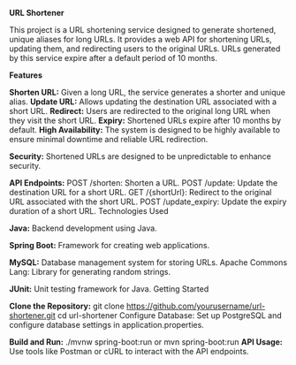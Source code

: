 **URL Shortener**

This project is a URL shortening service designed to generate shortened, unique aliases for long URLs. It provides a web API for shortening URLs, updating them, and redirecting users to the original URLs. URLs generated by this service expire after a default period of 10 months.

**Features**

**Shorten URL:** Given a long URL, the service generates a shorter and unique alias.
**Update URL:** Allows updating the destination URL associated with a short URL.
**Redirect:** Users are redirected to the original long URL when they visit the short URL.
**Expiry:** Shortened URLs expire after 10 months by default.
**High Availability:** The system is designed to be highly available to ensure minimal downtime and reliable URL redirection.

**Security:** Shortened URLs are designed to be unpredictable to enhance security.

**API Endpoints:**
POST /shorten: Shorten a URL.
POST /update: Update the destination URL for a short URL.
GET /{shortUrl}: Redirect to the original URL associated with the short URL.
POST /update_expiry: Update the expiry duration of a short URL.
Technologies Used

**Java:** Backend development using Java.

**Spring Boot:** Framework for creating web applications.

**MySQL:** Database management system for storing URLs.
Apache Commons Lang: Library for generating random strings.

**JUnit:** Unit testing framework for Java.
Getting Started

**Clone the Repository:**
git clone https://github.com/yourusername/url-shortener.git
cd url-shortener
Configure Database:
Set up PostgreSQL and configure database settings in application.properties.

**Build and Run:**
./mvnw spring-boot:run or mvn spring-boot:run
**API Usage:**
Use tools like Postman or cURL to interact with the API endpoints.
